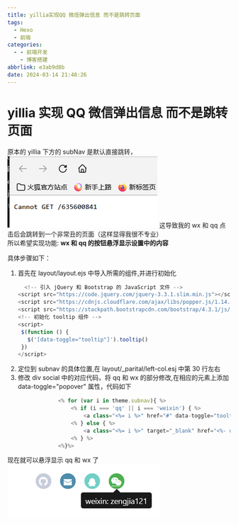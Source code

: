 ```yaml
---
title: yillia实现QQ 微信弹出信息 而不是跳转页面
tags:
  - Hexo
  - 前端
categories:
  - - 前端开发
    - 博客搭建
abbrlink: e3ab9d8b
date: 2024-03-14 21:48:26
---
```


<!-- @format -->

# yillia 实现 QQ 微信弹出信息 而不是跳转页面

原本的 yillia 下方的 subNav 是默认直接跳转，  
![原本默认跳转页面](../images/blog-2024-03-14-21-54-26.png)
这导致我的 wx 和 qq 点击后会跳转到一个非常丑的页面（这样显得我很不专业）  
所以希望实现功能: **wx 和 qq 的按钮悬浮显示设置中的内容**

<!--more-->

具体步骤如下：

1. 首先在 layout/layout.ejs 中导入所需的组件,并进行初始化
   ```JavaScript
     <!-- 引入 jQuery 和 Bootstrap 的 JavaScript 文件 -->
   <script src="https://code.jquery.com/jquery-3.3.1.slim.min.js"></script>
   <script src="https://cdnjs.cloudflare.com/ajax/libs/popper.js/1.14.7/umd/popper.min.js"></script>
   <script src="https://stackpath.bootstrapcdn.com/bootstrap/4.3.1/js/bootstrap.min.js"></script>
   <!-- 初始化 tooltip 组件 -->
   <script>
    $(function () {
      $('[data-toggle="tooltip"]').tooltip()
    })
   </script>
   ```
2. 定位到 subnav 的具体位置,在 layout/\_parital/left-col.esj 中第 30 行左右
3. 修改 div social 中的对应代码，将 qq 和 wx 的部分修改,在相应的元素上添加 data-toggle="popover" 属性，代码如下

```JavaScript
				<% for (var i in theme.subnav){ %>
					<% if (i === 'qq' || i === 'weixin') { %>
						<a class="<%= i %>" href="#" data-toggle="tooltip" data-placement="bottom" title="<%= i %>: <%= theme.subnav[i] %>"><i class="icon-<%= i %>"></i></a>
					<% } else { %>
						<a class="<%= i %>" target="_blank" href="<%- url_for(theme.subnav[i]) %>" title="<%= i %>"><i class="icon-<%= i %>"></i></a>
					<% } %>
				<%}%>
```

现在就可以悬浮显示 qq 和 wx 了
![悬浮显示微信](../images/blog-2024-03-14-22-02-36.png)
